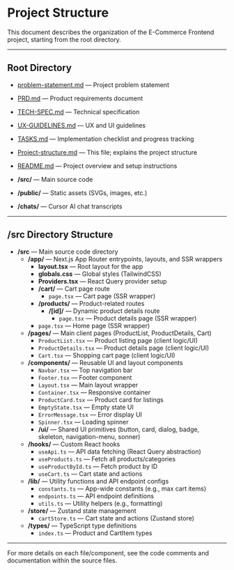 # Project Structure

This document describes the organization of the E-Commerce Frontend project, starting from the root directory.

---

## Root Directory

- [problem-statement.md](problem-statement.md) — Project problem statement
- [PRD.md](PRD.md) — Product requirements document
- [TECH-SPEC.md](TECH-SPEC.md) — Technical specification
- [UX-GUIDELINES.md](UX-GUIDELINES.md) — UX and UI guidelines
- [TASKS.md](TASKS.md) — Implementation checklist and progress tracking
- [Project-structure.md](Project-structure.md) — This file; explains the project structure
- [README.md](README.md) — Project overview and setup instructions

- **/src/** — Main source code
- **/public/** — Static assets (SVGs, images, etc.)
- **/chats/** — Cursor AI chat transcripts

---

## /src Directory Structure

- **/src** — Main source code directory
  - **/app/** — Next.js App Router entrypoints, layouts, and SSR wrappers
    - **layout.tsx** — Root layout for the app
    - **globals.css** — Global styles (TailwindCSS)
    - **Providers.tsx** — React Query provider setup
    - **/cart/** — Cart page route
      - `page.tsx` — Cart page (SSR wrapper)
    - **/products/** — Product-related routes
      - **/[id]/** — Dynamic product details route
        - `page.tsx` — Product details page (SSR wrapper)
    - `page.tsx` — Home page (SSR wrapper)
  - **/pages/** — Main client pages (ProductList, ProductDetails, Cart)
    - `ProductList.tsx` — Product listing page (client logic/UI)
    - `ProductDetails.tsx` — Product details page (client logic/UI)
    - `Cart.tsx` — Shopping cart page (client logic/UI)
  - **/components/** — Reusable UI and layout components
    - `Navbar.tsx` — Top navigation bar
    - `Footer.tsx` — Footer component
    - `Layout.tsx` — Main layout wrapper
    - `Container.tsx` — Responsive container
    - `ProductCard.tsx` — Product card for listings
    - `EmptyState.tsx` — Empty state UI
    - `ErrorMessage.tsx` — Error display UI
    - `Spinner.tsx` — Loading spinner
    - **/ui/** — Shared UI primitives (button, card, dialog, badge, skeleton, navigation-menu, sonner)
  - **/hooks/** — Custom React hooks
    - `useApi.ts` — API data fetching (React Query abstraction)
    - `useProducts.ts` — Fetch all products/categories
    - `useProductById.ts` — Fetch product by ID
    - `useCart.ts` — Cart state and actions
  - **/lib/** — Utility functions and API endpoint configs
    - `constants.ts` — App-wide constants (e.g., max cart items)
    - `endpoints.ts` — API endpoint definitions
    - `utils.ts` — Utility helpers (e.g., formatting)
  - **/store/** — Zustand state management
    - `cartStore.ts` — Cart state and actions (Zustand store)
  - **/types/** — TypeScript type definitions
    - `index.ts` — Product and CartItem types

---

For more details on each file/component, see the code comments and documentation within the source files.
